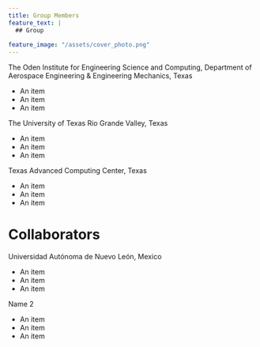 ```yaml
---
title: Group Members
feature_text: |
  ## Group
  
feature_image: "/assets/cover_photo.png" 
---
```




The Oden Institute for Engineering Science and Computing, Department of Aerospace Engineering & Engineering Mechanics, Texas
* An item
* An item
* An item

The University of Texas Rio Grande Valley, Texas
* An item
* An item
* An item

Texas Advanced Computing Center, Texas
* An item
* An item
* An item

# Collaborators

Universidad Autónoma de Nuevo León, Mexico
* An item
* An item
* An item

Name 2
* An item
* An item
* An item
